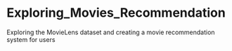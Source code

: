 # Exploring_Movies_Recommendation
Exploring the MovieLens dataset and creating a movie recommendation system for users
